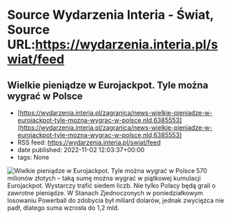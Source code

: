 # Source Wydarzenia Interia - Świat, Source URL:https://wydarzenia.interia.pl/swiat/feed

## Wielkie pieniądze w Eurojackpot. Tyle można wygrać w Polsce
 - [https://wydarzenia.interia.pl/zagranica/news-wielkie-pieniadze-w-eurojackpot-tyle-mozna-wygrac-w-polsce,nId,6385553](https://wydarzenia.interia.pl/zagranica/news-wielkie-pieniadze-w-eurojackpot-tyle-mozna-wygrac-w-polsce,nId,6385553)
 - RSS feed: https://wydarzenia.interia.pl/swiat/feed
 - date published: 2022-11-02 12:03:37+00:00
 - tags: None

<p><a href="https://wydarzenia.interia.pl/zagranica/news-wielkie-pieniadze-w-eurojackpot-tyle-mozna-wygrac-w-polsce,nId,6385553"><img align="left" alt="Wielkie pieniądze w Eurojackpot. Tyle można wygrać w Polsce" src="https://i.iplsc.com/wielkie-pieniadze-w-eurojackpot-tyle-mozna-wygrac-w-polsce/000DAWTWCSYFA5V0-C321.jpg" /></a>570 milionów złotych – taką sumę można wygrać w piątkowej kumulacji Eurojackpot. Wystarczy trafić siedem liczb. Nie tylko Polacy będą grali o zawrotne pieniądze. W Stanach Zjednoczonych w poniedziałkowym losowaniu Powerball do zdobycia był miliard dolarów, jednak zwycięzca nie padł, dlatego suma wzrosła do 1,2 mld. </p><br clear="all" />
